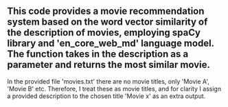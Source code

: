 This code provides a movie recommendation system based on the word vector similarity of the description of movies, employing spaCy library and 'en_core_web_md' language model. The function takes in the description as a parameter and returns the most similar movie.
--------------------------------------------------------
In the provided file 'movies.txt' there are no movie titles, only 'Movie A', 'Movie B' etc. Therefore, I treat these as movie titles, and for clarity I assign a provided description to the chosen title 'Movie x' as an extra output.
